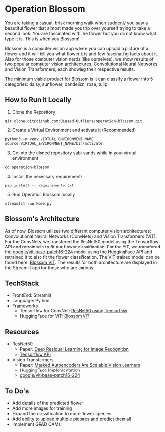 # Operation Blossom
You are taking a casual, brisk morning walk when suddenly you saw a beautiful flower that almost made you trip over yourself trying to take a second look. You are fascinated with the flower but you do not know what type it is. This is when you Blossom! 

Blossom is a computer vision app where you can upload a picture of a flower and it will tell you what flower it is and few fascinating facts about it. Also for those computer vision nerds (like ourselves), we show results of two popular computer vision architectures, Convolutional Neural Networks and Vision Transformers, each showing their respective results. 

The minimum viable product for Blossom is it can classify a flower into 5 categories: daisy, sunflower, dandelion, rose, tulip.

## How to Run it Locally
1. Clone the Repository
```
git clone git@github.com:Biased-Outliers/operation-blossom.git
```
2. Create a Virtual Environment and activate it (Recommended)
```
python3 -m venv VIRTUAL_ENVIRONMENT_NAME
source VIRTUAL_ENVIRONMENT_NAME/bin/activate
```
3. Go into the cloned repository sabi-sands while in your virutal environment
```
cd operation-blossom
```
4. Install the necessary requirements
```
pip install -r requirements.txt
```
5. Run Operation Blossom locally 
```
streamlit run Home.py
```



## Blossom's Architecture
As of now, Blossom utilizes two different computer vision architectures: Convolutional Neural Networks (ConvNets) and Vision Transformers (ViT). For the ConvNets, we transfered the ResNet50 model using the Tensorflow API and retrained it to fit our flower classification. For the ViT, we transfered the [google/vit-base-patch16-224](https://huggingface.co/google/vit-base-patch16-224) model using the HuggingFace API and retrained it to also fit the flower classification. The ViT trained model can be found here: [Blossom ViT](https://huggingface.co/taraqur/blossom-vit). The results for both architecture are displayed in the Streamlit app for those who are curious.

## TechStack
* FrontEnd: Streamlit
* Language: Python
* Frameworks
  * Tensorflow for ConvNet: [ResNet50 using Tensorflow](https://www.tensorflow.org/api_docs/python/tf/keras/applications/resnet50/ResNet50)
  * HuggingFace for ViT: [Blossom ViT](https://huggingface.co/taraqur/blossom-vit)

## Resources
* ResNet50
  * Paper: [Deep Residual Learning for Image Recognition](https://arxiv.org/pdf/1512.03385v1.pdf)
  * [Tensorflow API](https://www.tensorflow.org/api_docs/python/tf/keras/applications/resnet50/ResNet50)
* Vision Transformers
  * Paper: [Masked Autoencoders Are Scalable Vision Learners](https://arxiv.org/pdf/2111.06377.pdf)
  * [HuggingFace Implementation](https://theaisummer.com/hugging-face-vit/)
  * [google/vit-base-patch16-224](https://huggingface.co/google/vit-base-patch16-224)

## To Do's
* Add details of the predicted flower
* Add more images for training
* Expand the classification to more flower species
* Add ability to upload multiple pictures and predict them all
* Implement GRAD CAMs

